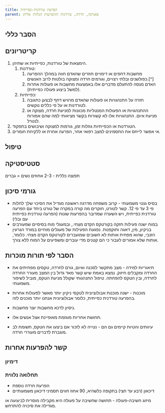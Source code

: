 ```yaml
---
title: הפרעת טורדנות-כפייתית
parent: פאניקה, חרדה, טורדנות וההפרעות הנלוות אליהן
---
```


## הסבר כללי 

## קריטריונים
1. הימצאות של טורדנות, כפייתיות או שתיהן.
	1. טורדנות:
		1. מחשבות דחפים או דימויים חוזרים שהאדם חווה במהלך ההפרעה כפולשנים ובלתי רצויים, וגורמים חרדה ומצוקה בולטות לרוב האנשים.[^]
		2. האדם מנסה להתעלם מדברים אלו באמצעות מחשבות או פעולות אחרות (למשל ביצוע פעולה כפייתית).
	2. כפייתיות:
		1. חזרה על התנהגויות או פעולות שהאדם מרגיש דחף לבצען כתגובה לטורדנות או על פי כללים נוקשים.
		2. ההתנהגויות או הפעולות המנטליות מכוונות למניעת חרדה, מצוקה או מניעת איום. התנהגויות אלו לא קשורות בקשר מציאותי למה שהם אמורות לנטרל.
2. הטורדנות או הכפייתיות גוזלות זמן, גורמות למצוקה ושיבושים בתפקוד.
3. אי אפשר לייחס את התסמינים למצב רפואי אחר, הפרעה אחרת או ללקיחת חומרים.
## טיפול

## סטטיסטיקה
תפוצה כללית - 2-3 אחוזים
נשים = גברים
## גורמי סיכון
* בסיס גנטי משמעותי - קרוב משפחה מדרגה ראשונה מגדיל את הסיכוי שלך לחלות פי 3 עד פי 12. קשר לטורט, חוקרים מה קורה במקרה של טורט ביחד עם הפרעה טורדנית כפייתית, ויש השערה שמדובר בהפרעות שונות (הפרעה טורדנית כפייתית עם ובלי)
* במוח ישנה פעילות חזקה בקורטקס הקדם מצחי., ובמעגלי מוח בסיסיים שמעורבים בניקיון, מין, דאגה ותוקפנות. נפגעת הפעילות של מעגלים מוחיים במורד הגרעין הזנבי, שהוא מפחית אותות לא חשובים שמועברים לקורטקס הקדם מצחי. כלומר, אותות שלא אמורים לעבור כי הם קטנים מדי עוברים ומשפיעים על המוח ללא צורך.
## הסבר לפי תורות מוכרות

- תיאוריות למידה - מצב מתקשר לסכנה ואיום, גורם לחרדה, טקסים מפחיתים את החרדה ומקבלים חיזוק. נמצא באמת שיש קשר מאד גדול בין המצב מעורר החרדה לחרדה, ובין הטקס להפחתה. טיפול התנהגותי שקולל מניעת הטקס, מוביל לשיפור משמעותי.

- מוכנות - ישנה מוכנות אבולוציונית לטקסי ניקיון יותר מאשר לפעולות אחרות בהפרעה טורדנית כפייתית, כלומר אבולוציונית אנחנו יותר מוכנים לזה.

- ניסיון לדכא מחשבות יוצר מחשבות. 
- תחושת אחריות מוגזמת מאופיינת אצל אנשים אלו.
- עיוותים והטיות קיימים גם הם - נטייה לא לזכור אם ביצעו את הטקס, תשומת לב מוגברת לדברים מעוררי חרדה.
## קשר להפרעות אחרות

### דימיון
### תחלואה נלווית
- הפרעת חרדה נוספת
- דיכאון (רבע עד חצי) בתקופה כלשהיא,  90 אחוז חווים תסמיני דיכאון משמעותיים



מיזוג חשיבה-פעולה - תחושה שחשיבה על פעולה היא מקבילה מוסרית לביצועה או מגדילה את סיכויה להתרחש.